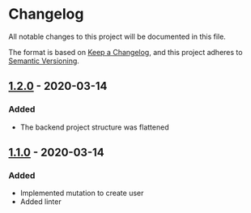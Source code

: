 # Changelog
All notable changes to this project will be documented in this file.

The format is based on [Keep a Changelog](https://keepachangelog.com/en/1.0.0/),
and this project adheres to [Semantic Versioning](https://semver.org/spec/v2.0.0.html).

## [1.2.0] - 2020-03-14
### Added
 - The backend project structure was flattened

## [1.1.0] - 2020-03-14
### Added
 - Implemented mutation to create user
 - Added linter

[1.1.0]: https://github.com/andylarquy/journal-book/releases/tag/v1.1.0

[1.2.0]: https://github.com/andylarquy/journal-book/releases/tag/v1.2.0